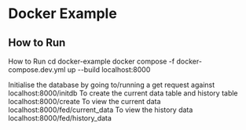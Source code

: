# Docker Example

## How to Run

How to Run
cd docker-example
docker compose -f docker-compose.dev.yml up --build
localhost:8000

Initialise the database by going to/running a get request against localhost:8000/initdb
To create the current data table and history table localhost:8000/create
To view the current data  localhost:8000/fed/current_data
To view the history data localhost:8000/fed/history_data
   
